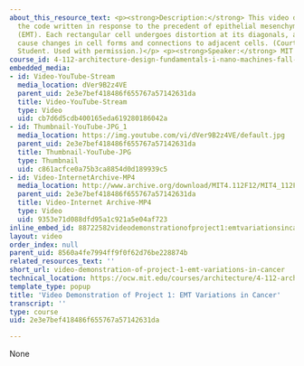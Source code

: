 ```yaml
---
about_this_resource_text: <p><strong>Description:</strong> This video demonstrates
  the code written in response to the precedent of epithelial mesenchymal transition
  (EMT). Each rectangular cell undergoes distortion at its diagonals, and mouseovers
  cause changes in cell forms and connections to adjacent cells. (Courtesy of MIT
  Student. Used with permission.)</p> <p><strong>Speaker:</strong> MIT Student</p>
course_id: 4-112-architecture-design-fundamentals-i-nano-machines-fall-2012
embedded_media:
- id: Video-YouTube-Stream
  media_location: dVer9B2z4VE
  parent_uid: 2e3e7bef418486f655767a57142631da
  title: Video-YouTube-Stream
  type: Video
  uid: cb7d6d5cdb400165eda619280186042a
- id: Thumbnail-YouTube-JPG_1
  media_location: https://img.youtube.com/vi/dVer9B2z4VE/default.jpg
  parent_uid: 2e3e7bef418486f655767a57142631da
  title: Thumbnail-YouTube-JPG
  type: Thumbnail
  uid: c861acfce0a75b3ca8854d0d189939c5
- id: Video-InternetArchive-MP4
  media_location: http://www.archive.org/download/MIT4.112F12/MIT4_112F12_Video_Ex1_300k.mp4
  parent_uid: 2e3e7bef418486f655767a57142631da
  title: Video-Internet Archive-MP4
  type: Video
  uid: 9353e71d088dfd95a1c921a5e04af723
inline_embed_id: 88722582videodemonstrationofproject1:emtvariationsincancer1302260
layout: video
order_index: null
parent_uid: 8560a4fe7994ff9f0f62d76be228874b
related_resources_text: ''
short_url: video-demonstration-of-project-1-emt-variations-in-cancer
technical_location: https://ocw.mit.edu/courses/architecture/4-112-architecture-design-fundamentals-i-nano-machines-fall-2012/projects/video-demonstration-of-project-1-emt-variations-in-cancer
template_type: popup
title: 'Video Demonstration of Project 1: EMT Variations in Cancer'
transcript: ''
type: course
uid: 2e3e7bef418486f655767a57142631da

---
```

None